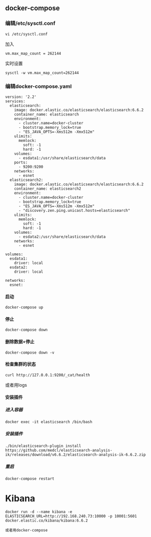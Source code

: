## docker-compose

### 编辑/etc/sysctl.conf 

```
vi /etc/sysctl.conf
```

加入

```
vm.max_map_count = 262144
```

实时设置

```
sysctl -w vm.max_map_count=262144
```



### 编辑docker-compose.yaml

```
version: '2.2'
services:
  elasticsearch:
    image: docker.elastic.co/elasticsearch/elasticsearch:6.6.2
    container_name: elasticsearch
    environment:
      - cluster.name=docker-cluster
      - bootstrap.memory_lock=true
      - "ES_JAVA_OPTS=-Xms512m -Xmx512m"
    ulimits:
      memlock:
        soft: -1
        hard: -1
    volumes:
      - esdata1:/usr/share/elasticsearch/data
    ports:
      - 9200:9200
    networks:
      - esnet
  elasticsearch2:
    image: docker.elastic.co/elasticsearch/elasticsearch:6.6.2
    container_name: elasticsearch2
    environment:
      - cluster.name=docker-cluster
      - bootstrap.memory_lock=true
      - "ES_JAVA_OPTS=-Xms512m -Xmx512m"
      - "discovery.zen.ping.unicast.hosts=elasticsearch"
    ulimits:
      memlock:
        soft: -1
        hard: -1
    volumes:
      - esdata2:/usr/share/elasticsearch/data
    networks:
      - esnet

volumes:
  esdata1:
    driver: local
  esdata2:
    driver: local

networks:
  esnet:
```

#### 启动

```
docker-compose up
```

#### 停止

```
docker-compose down
```

#### 删除数据+停止

```
docker-compose down -v
```

#### 检查集群的状态

```
curl http://127.0.0.1:9200/_cat/health
```

或者用logs

#### 安装插件

##### 进入容器

```
docker exec -it elasticsearch /bin/bash
```

##### 安装插件

```
./bin/elasticsearch-plugin install https://github.com/medcl/elasticsearch-analysis-ik/releases/download/v6.6.2/elasticsearch-analysis-ik-6.6.2.zip
```

##### 重启

```
docker-compose restart
```



# Kibana

```
docker run -d --name kibana -e ELASTICSEARCH_URL=http://192.168.240.73:10000 -p 10001:5601 docker.elastic.co/kibana/kibana:6.6.2
```

```
或者用docker-compose
```

